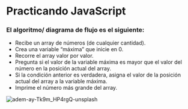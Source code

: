 # Practicando JavaScript

### El algoritmo/ diagrama de flujo es el siguiente:

- Recibe un array de números (de cualquier cantidad).
- Crea una variable “máxima” que inicie en 0.
- Recorre el array valor por valor.
- Pregunta si el valor de la variable máxima es mayor que el valor del número en la posición actual del array.
- Si la condición anterior es verdadera, asigna el valor de la posición actual del array a la variable máxima.
- Imprime el número más grande del array.

![adem-ay-Tk9m_HP4rgQ-unsplash](https://github.com/anngelicafernanda/SCL020-social-network/blob/f1cc3327a5322a4e131e05292dde85abcbd6d6ae/Readme_Images/1.png)
